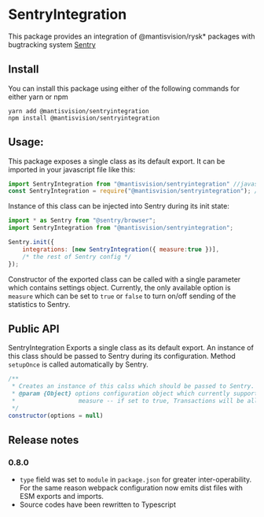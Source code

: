 # SentryIntegration
This package provides an integration of @mantisvision/rysk* packages with bugtracking system [Sentry](https://sentry.io)

## Install
You can install this package using either of the following commands for either yarn or npm
```
yarn add @mantisvision/sentryintegration
npm install @mantisvision/sentryintegration
```

## Usage:
This package exposes a single class as its default export. 
It can be imported in your javascript file like this:
```javascript
import SentryIntegration from "@mantisvision/sentryintegration" //javascript native module style
const SentryIntegration = require("@mantisvision/sentryintegration"); // Node.js style
```
Instance of this class can be injected into Sentry during its init state:
```javascript
import * as Sentry from "@sentry/browser";
import SentryIntegration from "@mantisvision/sentryintegration";

Sentry.init({
	integrations: [new SentryIntegration({ measure:true })],
	/* the rest of Sentry config */
});
```
Constructor of the exported class can be called with a single parameter which contains settings object. Currently, the only
available option is ``measure`` which can be set to ``true`` or ``false`` to turn on/off sending of the statistics to
Sentry.

## Public API
SentryIntegration Exports a single class as its default export. An instance of this class should be passed to Sentry during its 
configuration. Method ``setupOnce`` is called automatically by Sentry.
```javascript
/**
 * Creates an instance of this calss which should be passed to Sentry.
 * @param {Object} options configuration object which currently supports only one parameter: 
 *					measure -- if set to true, Transactions will be allowed in SentryInternal package, if false they won't
 */
constructor(options = null)
```

## Release notes

### 0.8.0
- ``type`` field was set to ``module`` in ``package.json`` for greater inter-operability. For the same reason webpack configuration now emits dist files with ESM exports and imports.
- Source codes have been rewritten to Typescript